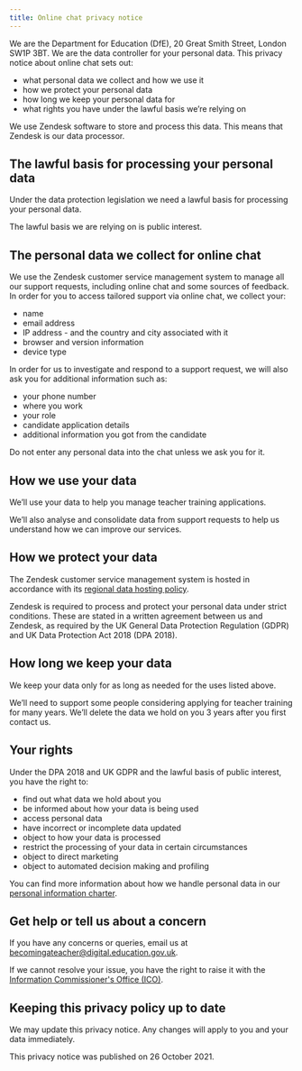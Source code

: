 ```yaml
---
title: Online chat privacy notice
---
```

We are the Department for Education (DfE), 20 Great Smith Street, London SW1P 3BT. We are the data controller for your personal data.
This privacy notice about online chat sets out:

- what personal data we collect and how we use it
- how we protect your personal data
- how long we keep your personal data for
- what rights you have under the lawful basis we’re relying on

We use Zendesk software to store and process this data. This means that Zendesk is our data processor.

## The lawful basis for processing your personal data

Under the data protection legislation we need a lawful basis for processing your personal data.

The lawful basis we are relying on is public interest.

## The personal data we collect for online chat

We use the Zendesk customer service management system to manage all our support requests, including online chat and some sources of feedback. In order for you to access tailored support via online chat, we collect your:

- name
- email address
- IP address - and the country and city associated with it
- browser and version information
- device type

In order for us to investigate and respond to a support request, we will also ask you for additional information such as:

- your phone number
- where you work
- your role
- candidate application details
- additional information you got from the candidate

Do not enter any personal data into the chat unless we ask you for it.

## How we use your data

We’ll use your data to help you manage teacher training applications.

We’ll also analyse and consolidate data from support requests to help us understand how we can improve our services.

## How we protect your data

The Zendesk customer service management system is hosted in accordance with its [regional data hosting policy](https://support.zendesk.com/hc/en-us/articles/360022185194?_ga=2.9135733.1989263323.1628099773-531922291.1627980374).

Zendesk is required to process and protect your personal data under strict conditions. These are stated in a written agreement between us and Zendesk, as required by the UK General Data Protection Regulation (GDPR) and UK Data Protection Act 2018 (DPA 2018).

## How long we keep your data

We keep your data only for as long as needed for the uses listed above.

We’ll need to support some people considering applying for teacher training for many years. We’ll delete the data we hold on you 3 years after you first contact us.

## Your rights

Under the DPA 2018 and UK GDPR and the lawful basis of public interest, you have the right to:

- find out what data we hold about you
- be informed about how your data is being used
- access personal data
- have incorrect or incomplete data updated
- object to how your data is processed
- restrict the processing of your data in certain circumstances
- object to direct marketing
- object to automated decision making and profiling

You can find more information about how we handle personal data in our [personal information charter](https://www.gov.uk/government/organisations/department-for-education/about/personal-information-charter).

## Get help or tell us about a concern

If you have any concerns or queries, email us at becomingateacher@digital.education.gov.uk.

If we cannot resolve your issue, you have the right to raise it with the [Information Commissioner's Office (ICO)](https://ico.org.uk/).

## Keeping this privacy policy up to date

We may update this privacy notice. Any changes will apply to you and your data immediately.

This privacy notice was published on 26 October 2021.
